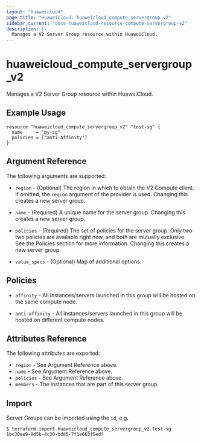 ```yaml
---
layout: "huaweicloud"
page_title: "HuaweiCloud: huaweicloud_compute_servergroup_v2"
sidebar_current: "docs-huaweicloud-resource-compute-servergroup-v2"
description: |-
  Manages a V2 Server Group resource within HuaweiCloud.
---
```


# huaweicloud\_compute\_servergroup_v2

Manages a V2 Server Group resource within HuaweiCloud.

## Example Usage

```hcl
resource "huaweicloud_compute_servergroup_v2" "test-sg" {
  name     = "my-sg"
  policies = ["anti-affinity"]
}
```

## Argument Reference

The following arguments are supported:

* `region` - (Optional) The region in which to obtain the V2 Compute client.
    If omitted, the `region` argument of the provider is used. Changing
    this creates a new server group.

* `name` - (Required) A unique name for the server group. Changing this creates
    a new server group.

* `policies` - (Required) The set of policies for the server group. Only two
    two policies are available right now, and both are mutually exclusive. See
    the Policies section for more information. Changing this creates a new
    server group.

* `value_specs` - (Optional) Map of additional options.

## Policies

* `affinity` - All instances/servers launched in this group will be hosted on
    the same compute node.

* `anti-affinity` - All instances/servers launched in this group will be
    hosted on different compute nodes.

## Attributes Reference

The following attributes are exported:

* `region` - See Argument Reference above.
* `name` - See Argument Reference above.
* `policies` - See Argument Reference above.
* `members` - The instances that are part of this server group.

## Import

Server Groups can be imported using the `id`, e.g.

```
$ terraform import huaweicloud_compute_servergroup_v2.test-sg 1bc30ee9-9d5b-4c30-bdd5-7f1e663f5edf
```
